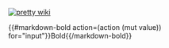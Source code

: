 
[![pretty
wiki](https://smo-wiki.leibniz-hbi.de/)](https://smo-wiki.leibniz-hbi.de/)


{{#markdown-bold action=(action (mut value)) for="input"}}Bold{{/markdown-bold}}
